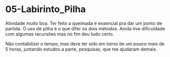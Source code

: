 # 05-Labirinto_Pilha
 
 Atividade muito boa. Ter feito a queimada é essencial pra dar um ponto de partida.
 O uso de pilha é o que difer os dois métodos. Ainda tive dificuldade com algumas
 recursões mas no fim deu tudo certo.

Não contabilizei o tempo, mas deve ter sido em torno de um pouco mais de 5 horas,
juntando estudos a parte, pesquisas, que me ajudaram demais.
